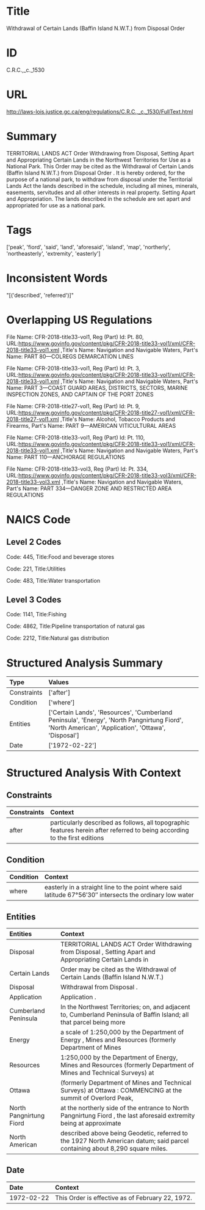 # Title
Withdrawal of Certain Lands (Baffin Island N.W.T.) from Disposal Order


# ID
C.R.C.,_c._1530

# URL
http://laws-lois.justice.gc.ca/eng/regulations/C.R.C.,_c._1530/FullText.html


# Summary
TERRITORIAL LANDS ACT Order Withdrawing from Disposal, Setting Apart and Appropriating Certain Lands in the Northwest Territories for Use as a National Park.
This Order may be cited as the  Withdrawal of Certain Lands (Baffin Island N.W.T.) from Disposal Order .
It is hereby ordered, for the purpose of a national park, to withdraw from disposal under the  Territorial Lands Act  the lands described in the schedule, including all mines, minerals, easements, servitudes and all other interests in real property.
Setting Apart and Appropriation.
The lands described in the schedule are set apart and appropriated for use as a national park.


# Tags
['peak', 'fiord', 'said', 'land', 'aforesaid', 'island', 'map', 'northerly', 'northeasterly', 'extremity', 'easterly']


# Inconsistent Words
"[('described', 'referred')]"


# Overlapping US Regulations
File Name: CFR-2018-title33-vol1, Reg (Part) Id: Pt. 80, URL:https://www.govinfo.gov/content/pkg/CFR-2018-title33-vol1/xml/CFR-2018-title33-vol1.xml
,Title's Name: Navigation and Navigable Waters, Part's Name: PART 80—COLREGS DEMARCATION LINES

File Name: CFR-2018-title33-vol1, Reg (Part) Id: Pt. 3, URL:https://www.govinfo.gov/content/pkg/CFR-2018-title33-vol1/xml/CFR-2018-title33-vol1.xml
,Title's Name: Navigation and Navigable Waters, Part's Name: PART 3—COAST GUARD AREAS, DISTRICTS, SECTORS, MARINE INSPECTION ZONES, AND CAPTAIN OF THE PORT ZONES

File Name: CFR-2018-title27-vol1, Reg (Part) Id: Pt. 9, URL:https://www.govinfo.gov/content/pkg/CFR-2018-title27-vol1/xml/CFR-2018-title27-vol1.xml
,Title's Name: Alcohol, Tobacco Products and Firearms, Part's Name: PART 9—AMERICAN VITICULTURAL AREAS

File Name: CFR-2018-title33-vol1, Reg (Part) Id: Pt. 110, URL:https://www.govinfo.gov/content/pkg/CFR-2018-title33-vol1/xml/CFR-2018-title33-vol1.xml
,Title's Name: Navigation and Navigable Waters, Part's Name: PART 110—ANCHORAGE REGULATIONS

File Name: CFR-2018-title33-vol3, Reg (Part) Id: Pt. 334, URL:https://www.govinfo.gov/content/pkg/CFR-2018-title33-vol3/xml/CFR-2018-title33-vol3.xml
,Title's Name: Navigation and Navigable Waters, Part's Name: PART 334—DANGER ZONE AND RESTRICTED AREA REGULATIONS




# NAICS Code
## Level 2 Codes
Code: 445, Title:Food and beverage stores

Code: 221, Title:Utilities

Code: 483, Title:Water transportation




## Level 3 Codes
Code: 1141, Title:Fishing

Code: 4862, Title:Pipeline transportation of natural gas

Code: 2212, Title:Natural gas distribution







# Structured Analysis Summary
| Type        | Values                                                                                                                                             |
|:------------|:---------------------------------------------------------------------------------------------------------------------------------------------------|
| Constraints | ['after']                                                                                                                                          |
| Condition   | ['where']                                                                                                                                          |
| Entities    | ['Certain Lands', 'Resources', 'Cumberland Peninsula', 'Energy', 'North Pangnirtung Fiord', 'North American', 'Application', 'Ottawa', 'Disposal'] |
| Date        | ['1972-02-22']                                                                                                                                     |


# Structured Analysis With Context
 


## Constraints
| Constraints   | Context                                                                                                                    |
|:--------------|:---------------------------------------------------------------------------------------------------------------------------|
| after         | particularly described as follows, all topographic features herein after referred to being according to the first editions |


## Condition
| Condition   | Context                                                                                                  |
|:------------|:---------------------------------------------------------------------------------------------------------|
| where       | easterly in a straight line to the point where said latitude 67°56′30″ intersects the ordinary low water |


## Entities
| Entities                | Context                                                                                                                      |
|:------------------------|:-----------------------------------------------------------------------------------------------------------------------------|
| Disposal                | TERRITORIAL LANDS ACT Order Withdrawing from  Disposal , Setting Apart and Appropriating Certain Lands in                    |
| Certain Lands           | Order may be cited as the Withdrawal of Certain Lands  (Baffin Island N.W.T.)                                                |
| Disposal                | Withdrawal from  Disposal .                                                                                                  |
| Application             | Application .                                                                                                                |
| Cumberland Peninsula    | In the Northwest Territories; on, and adjacent to, Cumberland Peninsula of Baffin Island; all that parcel being more         |
| Energy                  | a scale of 1:250,000 by the Department of Energy , Mines and Resources (formerly Department of Mines                         |
| Resources               | 1:250,000 by the Department of Energy, Mines and Resources (formerly Department of Mines and Technical Surveys) at           |
| Ottawa                  | (formerly Department of Mines and Technical Surveys) at Ottawa : COMMENCING at the summit of Overlord Peak,                  |
| North Pangnirtung Fiord | at the northerly side of the entrance to North Pangnirtung Fiord , the last aforesaid extremity being at approximate         |
| North American          | described above being Geodetic, referred to the 1927 North American  datum; said parcel containing about 8,290 square miles. |


## Date
| Date       | Context                                          |
|:-----------|:-------------------------------------------------|
| 1972-02-22 | This Order is effective as of February 22, 1972. |


